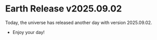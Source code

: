 # Earth Release v2025.09.02
Today, the universe has released another day with version 2025.09.02.
- Enjoy your day!
